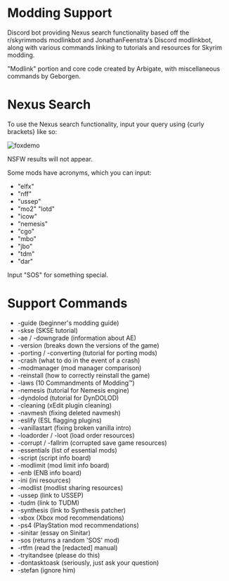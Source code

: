 # Modding Support
Discord bot providing Nexus search functionality based off the r/skyrimmods modlinkbot and JonathanFeenstra's Discord modlinkbot, along with various commands linking to tutorials and resources for Skyrim modding.

"Modlink" portion and core code created by Arbigate, with miscellaneous commands by Geborgen.

# Nexus Search
To use the Nexus search functionality, input your query using {curly brackets} like so:

![foxdemo](https://i.imgur.com/klzeCdJ.png)

NSFW results will not appear.

Some mods have acronyms, which you can input: 

* "elfx" 
* "nff" 
* "ussep" 
* "mo2" "lotd" 
* "icow" 
* "nemesis" 
* "cgo" 
* "mbo" 
* "jbo" 
* "tdm" 
* "dar"

Input "SOS" for something special.

# Support Commands
* -guide (beginner's modding guide)
* -skse (SKSE tutorial)
* -ae / -downgrade (information about AE)
* -version (breaks down the versions of the game)
* -porting / -converting (tutorial for porting mods)
* -crash (what to do in the event of a crash)
* -modmanager (mod manager comparison)
* -reinstall (how to correctly reinstall the game)
* -laws (10 Commandments of Modding™️)
* -nemesis (tutorial for Nemesis engine)
* -dyndolod (tutorial for DynDOLOD)
* -cleaning (xEdit plugin cleaning)
* -navmesh (fixing deleted navmesh)
* -eslify (ESL flagging plugins)
* -vanillastart (fixing broken vanilla intro)
* -loadorder / -loot (load order resources)
* -corrupt / -fallrim (corrupted save game resources)
* -essentials (list of essential mods)
* -script (script info board)
* -modlimit (mod limit info board)
* -enb (ENB info board)
* -ini (ini resources)
* -modlist (modlist sharing resources)
* -ussep (link to USSEP)
* -tudm (link to TUDM)
* -synthesis (link to Synthesis patcher)
* -xbox (Xbox mod recommendations)
* -ps4 (PlayStation mod recommendations)
* -sinitar (essay on Sinitar)
* -sos (returns a random 'SOS' mod)
* -rtfm (read the [redacted] manual)
* -tryitandsee (please do this)
* -dontasktoask (seriously, just ask your question)
* -stefan (ignore him)
